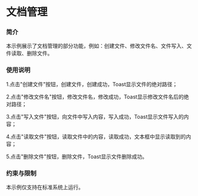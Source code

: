 # 文档管理

### 简介

本示例展示了文档管理的部分功能，例如：创建文件、修改文件名、文件写入、文件读取、删除文件。

### 使用说明

1.点击"创建文件"按钮，创建文件，创建成功，Toast显示文件的绝对路径；

2.点击"修改文件名"按钮，修改文件名，修改成功，Toast显示修改文件名后的绝对路径；

3.点击"写入文件"按钮，向文件中写入内容，写入成功，Toast显示文件写入的内容；

4.点击"读取文件"按钮，读取文件中的内容，读取成功，文本框中显示读取到的内容；

5.点击"删除文件"按钮，删除文件，Toast显示文件删除成功。

### 约束与限制

本示例仅支持在标准系统上运行。